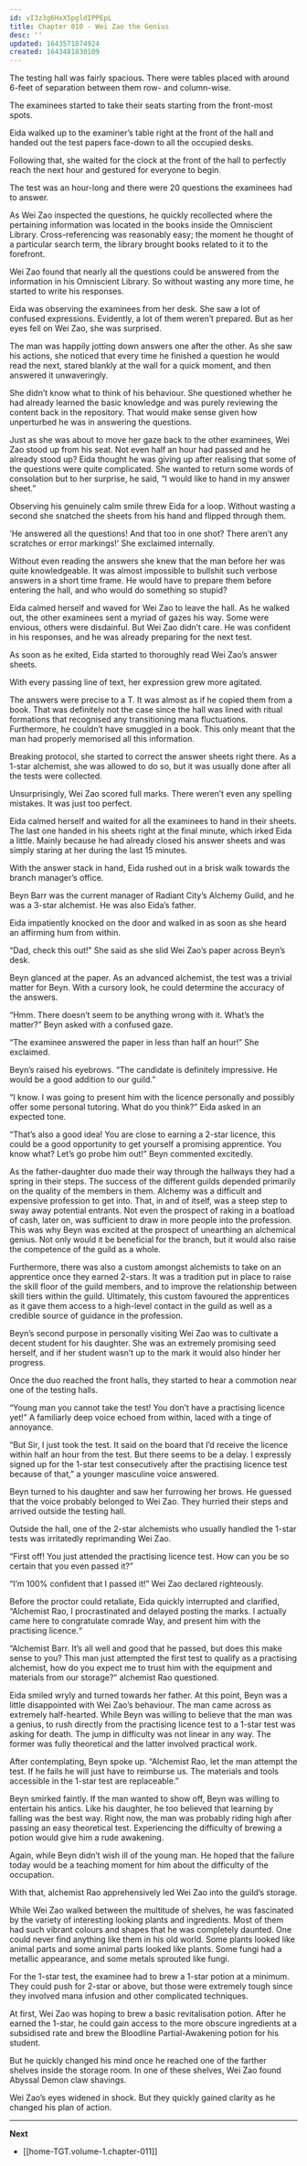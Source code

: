 ```yaml
---
id: vI3z3g6HxX5pgldIPPEpL
title: Chapter 010 - Wei Zao the Genius
desc: ''
updated: 1643571874924
created: 1643481830109
---
```


The testing hall was fairly spacious. There were tables placed with around 6-feet of separation between them row- and column-wise.

The examinees started to take their seats starting from the front-most spots.

Eida walked up to the examiner’s table right at the front of the hall and handed out the test papers face-down to all the occupied desks.

Following that, she waited for the clock at the front of the hall to perfectly reach the next hour and gestured for everyone to begin.

The test was an hour-long and there were 20 questions the examinees had to answer.

As Wei Zao inspected the questions, he quickly recollected where the pertaining information was located in the books inside the Omniscient Library. Cross-referencing was reasonably easy; the moment he thought of a particular search term, the library brought books related to it to the forefront.

Wei Zao found that nearly all the questions could be answered from the information in his Omniscient Library. So without wasting any more time, he started to write his responses.

Eida was observing the examinees from her desk. She saw a lot of confused expressions. Evidently, a lot of them weren’t prepared. But as her eyes fell on Wei Zao, she was surprised.

The man was happily jotting down answers one after the other. As she saw his actions, she noticed that every time he finished a question he would read the next, stared blankly at the wall for a quick moment, and then answered it unwaveringly.

She didn’t know what to think of his behaviour. She questioned whether he had already learned the basic knowledge and was purely reviewing the content back in the repository. That would make sense given how unperturbed he was in answering the questions.

Just as she was about to move her gaze back to the other examinees, Wei Zao stood up from his seat. Not even half an hour had passed and he already stood up? Eida thought he was giving up after realising that some of the questions were quite complicated. She wanted to return some words of consolation but to her surprise, he said, “I would like to hand in my answer sheet.”

Observing his genuinely calm smile threw Eida for a loop. Without wasting a second she snatched the sheets from his hand and flipped through them.

‘He answered all the questions! And that too in one shot? There aren’t any scratches or error markings!’ She exclaimed internally.

Without even reading the answers she knew that the man before her was quite knowledgeable. It was almost impossible to bullshit such verbose answers in a short time frame. He would have to prepare them before entering the hall, and who would do something so stupid?

Eida calmed herself and waved for Wei Zao to leave the hall. As he walked out, the other examinees sent a myriad of gazes his way. Some were envious, others were disdainful. But Wei Zao didn’t care. He was confident in his responses, and he was already preparing for the next test.

As soon as he exited, Eida started to thoroughly read Wei Zao’s answer sheets.

With every passing line of text, her expression grew more agitated.

The answers were precise to a T. It was almost as if he copied them from a book. That was definitely not the case since the hall was lined with ritual formations that recognised any transitioning mana fluctuations. Furthermore, he couldn’t have smuggled in a book. This only meant that the man had properly memorised all this information.

Breaking protocol, she started to correct the answer sheets right there. As a 1-star alchemist, she was allowed to do so, but it was usually done after all the tests were collected.

Unsurprisingly, Wei Zao scored full marks. There weren’t even any spelling mistakes. It was just too perfect.

Eida calmed herself and waited for all the examinees to hand in their sheets. The last one handed in his sheets right at the final minute, which irked Eida a little. Mainly because he had already closed his answer sheets and was simply staring at her during the last 15 minutes.

With the answer stack in hand, Eida rushed out in a brisk walk towards the branch manager’s office.

Beyn Barr was the current manager of Radiant City’s Alchemy Guild, and he was a 3-star alchemist. He was also Eida’s father.

Eida impatiently knocked on the door and walked in as soon as she heard an affirming hum from within.

“Dad, check this out!” She said as she slid Wei Zao’s paper across Beyn’s desk.

Beyn glanced at the paper. As an advanced alchemist, the test was a trivial matter for Beyn. With a cursory look, he could determine the accuracy of the answers. 

“Hmm. There doesn’t seem to be anything wrong with it. What’s the matter?” Beyn asked with a confused gaze.

“The examinee answered the paper in less than half an hour!” She exclaimed.

Beyn’s raised his eyebrows. “The candidate is definitely impressive. He would be a good addition to our guild.”

“I know. I was going to present him with the licence personally and possibly offer some personal tutoring. What do you think?” Eida asked in an expected tone.

“That’s also a good idea! You are close to earning a 2-star licence, this could be a good opportunity to get yourself a promising apprentice. You know what? Let’s go probe him out!” Beyn commented excitedly.

As the father-daughter duo made their way through the hallways they had a spring in their steps. The success of the different guilds depended primarily on the quality of the members in them. Alchemy was a difficult and expensive profession to get into. That, in and of itself, was a steep step to sway away potential entrants. Not even the prospect of raking in a boatload of cash, later on, was sufficient to draw in more people into the profession. This was why Beyn was excited at the prospect of unearthing an alchemical genius.  Not only would it be beneficial for the branch, but it would also raise the competence of the guild as a whole.

Furthermore, there was also a custom amongst alchemists to take on an apprentice once they earned 2-stars. It was a tradition put in place to raise the skill floor of the guild members, and to improve the relationship between skill tiers within the guild. Ultimately, this custom favoured the apprentices as it gave them access to a high-level contact in the guild as well as a credible source of guidance in the profession.

Beyn’s second purpose in personally visiting Wei Zao was to cultivate a decent student for his daughter. She was an extremely promising seed herself, and if her student wasn’t up to the mark it would also hinder her progress.

Once the duo reached the front halls, they started to hear a commotion near one of the testing halls.

“Young man you cannot take the test! You don’t have a practising licence yet!” A familiarly deep voice echoed from within, laced with a tinge of annoyance.

“But Sir, I just took the test. It said on the board that I’d receive the licence within half an hour from the test. But there seems to be a delay. I expressly signed up for the 1-star test consecutively after the practising licence test because of that,” a younger masculine voice answered.

Beyn turned to his daughter and saw her furrowing her brows. He guessed that the voice probably belonged to Wei Zao. They hurried their steps and arrived outside the testing hall.

Outside the hall, one of the 2-star alchemists who usually handled the 1-star tests was irritatedly reprimanding Wei Zao.

“First off! You just attended the practising licence test. How can you be so certain that you even passed it?”

“I’m 100% confident that I passed it!” Wei Zao declared righteously.

Before the proctor could retaliate, Eida quickly interrupted and clarified, “Alchemist Rao, I procrastinated and delayed posting the marks. I actually came here to congratulate comrade Way, and present him with the practising licence.“

“Alchemist Barr. It’s all well and good that he passed, but does this make sense to you? This man just attempted the first test to qualify as a practising alchemist, how do you expect me to trust him with the equipment and materials from our storage?” alchemist Rao questioned.

Eida smiled wryly and turned towards her father. At this point, Beyn was a little disappointed with Wei Zao’s behaviour. The man came across as extremely half-hearted. While Beyn was willing to believe that the man was a genius, to rush directly from the practising licence test to a 1-star test was asking for death. The jump in difficulty was not linear in any way. The former was fully theoretical and the latter involved practical work.

After contemplating, Beyn spoke up. “Alchemist Rao, let the man attempt the test. If he fails he will just have to reimburse us. The materials and tools accessible in the 1-star test are replaceable.” 

Beyn smirked faintly. If the man wanted to show off, Beyn was willing to entertain his antics. Like his daughter, he too believed that learning by falling was the best way. Right now, the man was probably riding high after passing an easy theoretical test. Experiencing the difficulty of brewing a potion would give him a rude awakening.

Again, while Beyn didn’t wish ill of the young man. He hoped that the failure today would be a teaching moment for him about the difficulty of the occupation.

With that, alchemist Rao apprehensively led Wei Zao into the guild’s storage.

While Wei Zao walked between the multitude of shelves, he was fascinated by the variety of interesting looking plants and ingredients. Most of them had such vibrant colours and shapes that he was completely daunted. One could never find anything like them in his old world. Some plants looked like animal parts and some animal parts looked like plants. Some fungi had a metallic appearance, and some metals sprouted like fungi.

For the 1-star test, the examinee had to brew a 1-star potion at a minimum. They could push for 2-star or above, but those were extremely tough since they involved mana infusion and other complicated techniques.

At first, Wei Zao was hoping to brew a basic revitalisation potion. After he earned the 1-star, he could gain access to the more obscure ingredients at a subsidised rate and brew the Bloodline Partial-Awakening potion for his student.

But he quickly changed his mind once he reached one of the farther shelves inside the storage room. In one of these shelves, Wei Zao found Abyssal Demon claw shavings.

Wei Zao’s eyes widened in shock. But they quickly gained clarity as he changed his plan of action.

____

**Next**
* [[home-TGT.volume-1.chapter-011]]